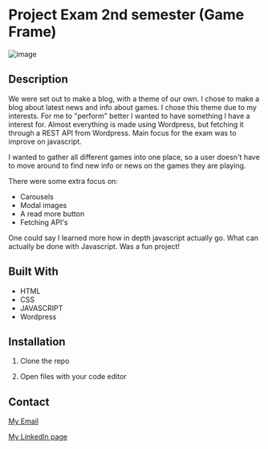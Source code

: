 # Project Exam 2nd semester (Game Frame)

![image](https://user-images.githubusercontent.com/52622303/164316813-4b12d99f-aeb7-4069-85cf-e72b3a50ac99.png)

## Description


We were set out to make a blog, with a theme of our own. I chose to make a blog about latest news and info about games.
I chose this theme due to my interests. For me to "perform" better I wanted to have something I have a interest for.
Almost everything is made using Wordpress, but fetching it through a REST API from Wordpress. Main focus for the exam 
was to improve on javascript. 

I wanted to gather all different games into one place, so a user doesn't have to move around to find new info or news on the games 
they are playing. 

There were some extra focus on:

- Carousels
- Modal images
- A read more button
- Fetching API's

One could say I learned more how in depth javascript actually go. What can actually be done with Javascript. Was a fun project!

## Built With

- HTML
- CSS
- JAVASCRIPT
- Wordpress

## Installation

1. Clone the repo

2. Open files with your code editor

## Contact

[My Email](phm@live.no)

[My LinkedIn page](https://www.linkedin.com/in/phillip-mikalsen-4265a421a/)
